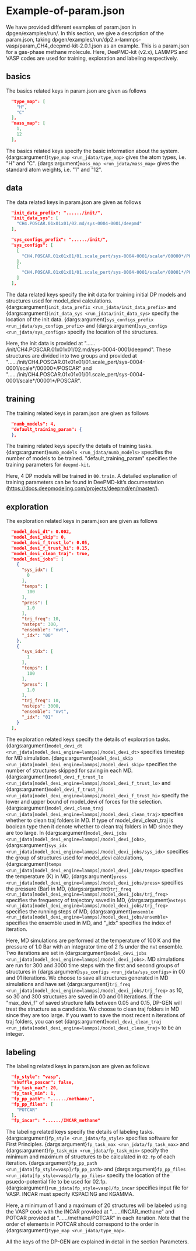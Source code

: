 # Example-of-param.json

We have provided different examples of param.json in dpgen/examples/run/. In this section, we give a description of the param.json, taking dpgen/examples/run/dp2.x-lammps-vasp/param_CH4_deepmd-kit-2.0.1.json as an example. This is a param.json for a gas-phase methane molecule. Here, DeePMD-kit (v2.x), LAMMPS and VASP codes are used for training, exploration and labeling respectively.

## basics

The basics related keys in param.json are given as follows

```json
  "type_map": [
    "H",
    "C"
  ],
  "mass_map": [
    1,
    12
  ],
```

The basics related keys specify the basic information about the system. {dargs:argument}`type_map <run_jdata/type_map>` gives the atom types, i.e. "H" and "C". {dargs:argument}`mass_map <run_jdata/mass_map>` gives the standard atom weights, i.e. "1" and "12".

## data

The data related keys in param.json are given as follows

```json
  "init_data_prefix": "....../init/",
  "init_data_sys": [
    "CH4.POSCAR.01x01x01/02.md/sys-0004-0001/deepmd"
  ],

  "sys_configs_prefix": "....../init/",
  "sys_configs": [
    [
      "CH4.POSCAR.01x01x01/01.scale_pert/sys-0004-0001/scale*/00000*/POSCAR"
    ],
    [
      "CH4.POSCAR.01x01x01/01.scale_pert/sys-0004-0001/scale*/00001*/POSCAR"
    ]
  ],
```

The data related keys specify the init data for training initial DP models and structures used for model_devi calculations. {dargs:argument}`init_data_prefix <run_jdata/init_data_prefix>` and {dargs:argument}`init_data_sys <run_jdata/init_data_sys>` specify the location of the init data. {dargs:argument}`sys_configs_prefix <run_jdata/sys_configs_prefix>` and {dargs:argument}`sys_configs <run_jdata/sys_configs>` specify the location of the structures.

Here, the init data is provided at "...... /init/CH4.POSCAR.01x01x01/02.md/sys-0004-0001/deepmd". These structures are divided into two groups and provided at "....../init/CH4.POSCAR.01x01x01/01.scale_pert/sys-0004-0001/scale*/00000*/POSCAR" and "....../init/CH4.POSCAR.01x01x01/01.scale_pert/sys-0004-0001/scale*/00001*/POSCAR".

## training

The training related keys in param.json are given as follows

```json
  "numb_models": 4,
  "default_training_param": {
  },
```
The training related keys specify the details of training tasks. {dargs:argument}`numb_models <run_jdata/numb_models>` specifies the number of models to be trained. "default_training_param" specifies the training parameters for `deepmd-kit`.

Here, 4 DP models will be trained in `00.train`. A detailed explanation of training parameters can be found in DeePMD-kit’s documentation (https://docs.deepmodeling.com/projects/deepmd/en/master/).

## exploration

The exploration related keys in param.json are given as follows

```json
  "model_devi_dt": 0.002,
  "model_devi_skip": 0,
  "model_devi_f_trust_lo": 0.05,
  "model_devi_f_trust_hi": 0.15,
  "model_devi_clean_traj": true,
  "model_devi_jobs": [
    {
      "sys_idx": [
        0
      ],
      "temps": [
        100
      ],
      "press": [
        1.0
      ],
      "trj_freq": 10,
      "nsteps": 300,
      "ensemble": "nvt",
      "_idx": "00"
    },
    {
      "sys_idx": [
        1
      ],
      "temps": [
        100
      ],
      "press": [
        1.0
      ],
      "trj_freq": 10,
      "nsteps": 3000,
      "ensemble": "nvt",
      "_idx": "01"
    }
  ],
```
The exploration related keys specify the details of exploration tasks. {dargs:argument}`model_devi_dt <run_jdata[model_devi_engine=lammps]/model_devi_dt>` specifies timestep for MD simulation. {dargs:argument}`model_devi_skip <run_jdata[model_devi_engine=lammps]/model_devi_skip>` specifies the number of structures skipped for saving in each MD. {dargs:argument}`model_devi_f_trust_lo <run_jdata[model_devi_engine=lammps]/model_devi_f_trust_lo>` and {dargs:argument}`model_devi_f_trust_hi <run_jdata[model_devi_engine=lammps]/model_devi_f_trust_hi>` specify the lower and upper bound of model_devi of forces for the selection. {dargs:argument}`model_devi_clean_traj <run_jdata[model_devi_engine=lammps]/model_devi_clean_traj>` specifies whether to clean traj folders in MD. If type of model_devi_clean_traj is boolean type then it denote whether to clean traj folders in MD since they are too large. In {dargs:argument}`model_devi_jobs <run_jdata[model_devi_engine=lammps]/model_devi_jobs>`, {dargs:argument}`sys_idx <run_jdata[model_devi_engine=lammps]/model_devi_jobs/sys_idx>` specifies the group of structures used for model_devi calculations, {dargs:argument}`temps <run_jdata[model_devi_engine=lammps]/model_devi_jobs/temps>` specifies the temperature (K) in MD, {dargs:argument}`press <run_jdata[model_devi_engine=lammps]/model_devi_jobs/press>` specifies the pressure (Bar) in MD, {dargs:argument}`trj_freq <run_jdata[model_devi_engine=lammps]/model_devi_jobs/trj_freq>` specifies the frequency of trajectory saved in MD, {dargs:argument}`nsteps <run_jdata[model_devi_engine=lammps]/model_devi_jobs/trj_freq>` specifies the running steps of MD, {dargs:argument}`ensemble <run_jdata[model_devi_engine=lammps]/model_devi_jobs/ensemble>` specifies the ensemble used in MD, and "_idx" specifies the index of iteration.

Here, MD simulations are performed at the temperature of 100 K and the pressure of 1.0 Bar with an integrator time of 2 fs under the nvt ensemble. Two iterations are set in {dargs:argument}`model_devi_jobs <run_jdata[model_devi_engine=lammps]/model_devi_jobs>`. MD simulations are run for 300 and 3000 time steps with the first and second groups of structures in {dargs:argument}`sys_configs <run_jdata/sys_configs>` in 00 and 01 iterations. We choose to save all structures generated in MD simulations and have set {dargs:argument}`trj_freq <run_jdata[model_devi_engine=lammps]/model_devi_jobs/trj_freq>` as 10, so 30 and 300 structures are saved in 00 and 01 iterations. If the "max_devi_f" of saved structure falls between 0.05 and 0.15, DP-GEN will treat the structure as a candidate. We choose to clean traj folders in MD since they are too large. If you want to save the most recent n iterations of traj folders, you can set {dargs:argument}`model_devi_clean_traj <run_jdata[model_devi_engine=lammps]/model_devi_clean_traj>` to be an integer.

## labeling

The labeling related keys in param.json are given as follows

```json
  "fp_style": "vasp",
  "shuffle_poscar": false,
  "fp_task_max": 20,
  "fp_task_min": 1,
  "fp_pp_path": "....../methane/",
  "fp_pp_files": [
    "POTCAR"
  ],
  "fp_incar": "....../INCAR_methane"
```

The labeling related keys specify the details of labeling tasks. {dargs:argument}`fp_style <run_jdata/fp_style>` specifies software for First Principles. {dargs:argument}`fp_task_max <run_jdata/fp_task_max>` and {dargs:argument}`fp_task_min <run_jdata/fp_task_min>` specify the minimum and maximum of structures to be calculated in `02.fp` of each iteration. {dargs:argument}`fp_pp_path <run_jdata[fp_style=vasp]/fp_pp_path>` and {dargs:argument}`fp_pp_files <run_jdata[fp_style=vasp]/fp_pp_files>` specify the location of the psuedo-potential file to be used for 02.fp. {dargs:argument}`run_jdata[fp_style=vasp]/fp_incar` specifies input file for VASP. INCAR must specify KSPACING and KGAMMA.

Here, a minimum of 1 and a maximum of 20 structures will be labeled using the VASP code with the INCAR provided at "....../INCAR_methane" and POTCAR provided at "....../methane/POTCAR" in each iteration. Note that the order of elements in POTCAR should correspond to the order in {dargs:argument}`type_map <run_jdata/type_map>`.

All the keys of the DP-GEN are explained in detail in the section Parameters.
